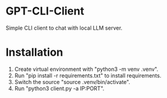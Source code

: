 # GPT-CLI-Client
Simple CLI client to chat with local LLM server.

# Installation
1. Create virtual environment with "python3 -m venv .venv".
2. Run "pip install -r requirements.txt" to install requirements.
2. Switch the source "source .venv/bin/activate".
3. Run "python3 client.py -a IP:PORT".
